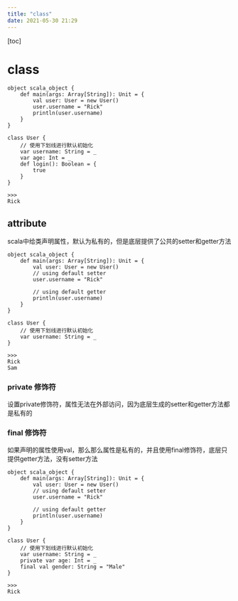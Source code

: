 ```yaml
---
title: "class"
date: 2021-05-30 21:29
---
```






[toc]





# class



```
object scala_object {
    def main(args: Array[String]): Unit = {
        val user: User = new User()
        user.username = "Rick"
        println(user.username)
    }
}

class User {
    // 使用下划线进行默认初始化
    var username: String = _
    var age: Int = _
    def login(): Boolean = {
        true
    }
}

>>>
Rick
```



## attribute

scala中给类声明属性，默认为私有的，但是底层提供了公共的setter和getter方法



```
object scala_object {
    def main(args: Array[String]): Unit = {
        val user: User = new User()
        // using default setter
        user.username = "Rick"
        
        // using default getter
        println(user.username)
    }
}

class User {
    // 使用下划线进行默认初始化
    var username: String = _
}

>>>
Rick 
Sam
```





### private 修饰符

设置private修饰符，属性无法在外部访问，因为底层生成的setter和getter方法都是私有的





### final 修饰符

如果声明的属性使用val，那么那么属性是私有的，并且使用final修饰符，底层只提供getter方法，没有setter方法

```
object scala_object {
    def main(args: Array[String]): Unit = {
        val user: User = new User()
        // using default setter
        user.username = "Rick"

        // using default getter
        println(user.username)
    }
}

class User {
    // 使用下划线进行默认初始化
    var username: String = _
    private var age: Int = _
    final val gender: String = "Male"
}

>>>
Rick
```





